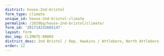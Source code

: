```yaml
---
district: house-2nd-bristol
form_type: climate
unique_id: house-2nd-bristol-climate
permalink: /2020bq/house-2nd-bristol/climate/
form_id: '201714232665147'
layout: form
doc_img: CLIMATE-00065
district_desc: 2nd Bristol / Rep. Hawkins / Attleboro, North Attleboro
order: 12
---
```

